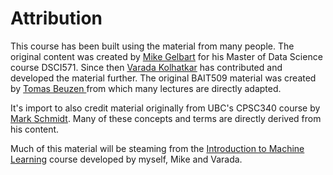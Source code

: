 # Attribution

This course has been built using the material from many people. The original content was created by [Mike Gelbart](https://www.mikegelbart.com/) for his Master of Data Science course DSCI571. Since then [Varada Kolhatkar](https://kvarada.github.io/) has contributed and developed the material further. The original BAIT509 material was created by [Tomas Beuzen ](https://www.tomasbeuzen.com/) from which many lectures are directly adapted. 

It's import to also credit material originally from UBC's CPSC340 course by [Mark Schmidt](https://www.cs.ubc.ca/~schmidtm/). Many of these concepts and terms are directly derived from his content. 

Much of this material will be steaming from the [Introduction to Machine Learning](https://ml-learn.mds.ubc.ca/en/) course developed by myself, Mike and Varada. 